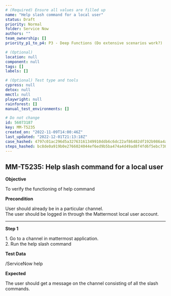```yaml
---
# (Required) Ensure all values are filled up
name: "Help slash command for a local user"
status: Draft
priority: Normal
folder: Service Now
authors: ""
team_ownership: []
priority_p1_to_p4: P3 - Deep Functions (Do extensive scenarios work?)

# (Optional)
location: null
component: null
tags: []
labels: []

# (Optional) Test type and tools
cypress: null
detox: null
mmctl: null
playwright: null
rainforest: []
manual_test_environments: []

# Do not change
id: 56073187
key: MM-T5235
created_on: "2022-11-09T14:00:46Z"
last_updated: "2022-12-01T21:13:18Z"
case_hashed: 4797c01ac296d5a32763161349910ddb6c6dc22af86482df192b986a4a8f9fe9190414d69f38bc5292aec74779cde3c2
steps_hashed: bc8de0a919b0e2766024044ef6ed9b5ba474a4d49ad8f4fd6f5ebc73059b9a33271b0c23cb6b7c28b75da898edc760a1
---
```


<!-- (Auto-generated) Based on frontmatter's "key" and "name" -->

## MM-T5235: Help slash command for a local user

**Objective**

To verify the functioning of help command

**Precondition**

User should already be in a particular channel.\
The user should be logged in through the Mattermost local user account.

---

**Step 1**

1\. Go to a channel in mattermost application.\
2\. Run the help slash command

**Test Data**

/ServiceNow help

**Expected**

The user should get a message on the channel consisting of all the slash commands.
